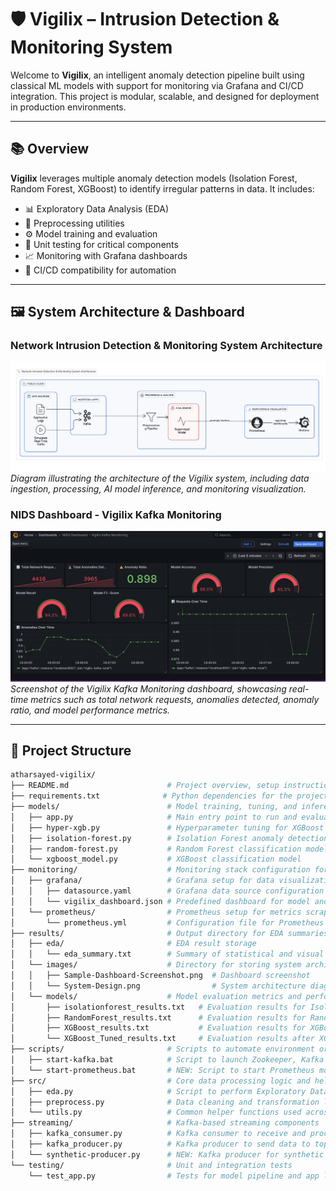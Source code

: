 # 🛡️ Vigilix – Intrusion Detection & Monitoring System

Welcome to **Vigilix**, an intelligent anomaly detection pipeline built using classical ML models with support for monitoring via Grafana and CI/CD integration. This project is modular, scalable, and designed for deployment in production environments.

---

## 📚 Overview

**Vigilix** leverages multiple anomaly detection models (Isolation Forest, Random Forest, XGBoost) to identify irregular patterns in data. It includes:

- 📊 Exploratory Data Analysis (EDA)
- 🧹 Preprocessing utilities
- ⚙️ Model training and evaluation
- 🧪 Unit testing for critical components
- 📈 Monitoring with Grafana dashboards
- 🔄 CI/CD compatibility for automation

---

## 🖼️ System Architecture & Dashboard

### Network Intrusion Detection & Monitoring System Architecture
![Network Intrusion Detection & Monitoring System Architecture](results/images/System-Design.png)
*Diagram illustrating the architecture of the Vigilix system, including data ingestion, processing, AI model inference, and monitoring visualization.*

### NIDS Dashboard - Vigilix Kafka Monitoring
![NIDS Dashboard - Vigilix Kafka Monitoring](results/images/Sample-Dashboard-Screenshot.png)
*Screenshot of the Vigilix Kafka Monitoring dashboard, showcasing real-time metrics such as total network requests, anomalies detected, anomaly ratio, and model performance metrics.*

---

## 🧭 Project Structure

```bash
atharsayed-vigilix/
├── README.md                      # Project overview, setup instructions, and usage guide
├── requirements.txt              # Python dependencies for the project
├── models/                        # Model training, tuning, and inference scripts
│   ├── app.py                     # Main entry point to run and evaluate models
│   ├── hyper-xgb.py               # Hyperparameter tuning for XGBoost
│   ├── isolation-forest.py        # Isolation Forest anomaly detection implementation
│   ├── random-forest.py           # Random Forest classification model
│   └── xgboost_model.py           # XGBoost classification model
├── monitoring/                    # Monitoring stack configuration for model/data pipeline
│   ├── grafana/                   # Grafana setup for data visualization
│   │   ├── datasource.yaml        # Grafana data source configuration (e.g., Prometheus)
│   │   └── vigilix_dashboard.json # Predefined dashboard for model and system metrics
│   └── prometheus/                # Prometheus setup for metrics scraping
│       └── prometheus.yml         # Configuration file for Prometheus scrape jobs
├── results/                       # Output directory for EDA summaries and model evaluations
│   ├── eda/                       # EDA result storage
│   │   └── eda_summary.txt        # Summary of statistical and visual data insights
│   └── images/                    # Directory for storing system architecture and dashboard images
│   │   ├── Sample-Dashboard-Screenshot.png  # Dashboard screenshot
│   │   └── System-Design.png                # System architecture diagram
│   └── models/                    # Model evaluation metrics and performance logs
│       ├── isolationforest_results.txt   # Evaluation results for Isolation Forest
│       ├── RandomForest_results.txt      # Evaluation results for Random Forest
│       ├── XGBoost_results.txt           # Evaluation results for XGBoost
│       └── XGBoost_Tuned_results.txt     # Evaluation results after XGBoost tuning
├── scripts/                       # Scripts to automate environment or service startup
│   ├── start-kafka.bat            # Script to launch Zookeeper, Kafka broker, and topics
│   └── start-prometheus.bat       # NEW: Script to start Prometheus monitoring service
├── src/                           # Core data processing logic and helper utilities
│   ├── eda.py                     # Script to perform Exploratory Data Analysis
│   ├── preprocess.py              # Data cleaning and transformation logic
│   └── utils.py                   # Common helper functions used across modules
├── streaming/                     # Kafka-based streaming components
│   ├── kafka_consumer.py          # Kafka consumer to receive and process streaming data
│   ├── kafka_producer.py          # Kafka producer to send data to topics
│   └── synthetic-producer.py      # NEW: Kafka producer for synthetic data generation
└── testing/                       # Unit and integration tests
    └── test_app.py                # Tests for model pipeline and app logic